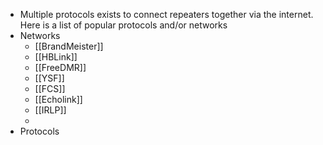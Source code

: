 - Multiple protocols exists to connect repeaters together via the internet. Here is a list of popular protocols and/or networks
- Networks
    - [[BrandMeister]]
    - [[HBLink]]
    - [[FreeDMR]]
    - [[YSF]]
    - [[FCS]]
    - [[Echolink]]
    - [[IRLP]]
    - 
- Protocols
